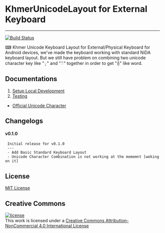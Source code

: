 # KhmerUnicodeLayout for External Keyboard
---

[![Build Status](https://travis-ci.org/socheatsok78/KhmerUnicodeLayout-for-External-Keyboard.svg?branch=master)](https://travis-ci.org/socheatsok78/KhmerUnicodeLayout-for-External-Keyboard)

⌨ Khmer Unicode Keyboard Layout for External/Physical Keyboard for Android devices, we've made the keyboard working with standard NiDA keyboard layout. But we still have problem on combining two unicode character key like "ុ" and "ំ" together in order to get "កុំ​" like word.

## Documentations

1. [Setup Local Development](https://github.com/socheatsok78/KhmerUnicodeLayout-for-External-Keyboard/wiki/Getting-Started)
1. [Testing](#)
* [Official Unicode Character](http://www.unicode.org/charts/PDF/U1780.pdf)

## Changelogs

#### v0.1.0
```
 Initial release for v0.1.0
 ---
 - Add Basic Standard Keyboard Layout
 - Unicode Character Combination is not working at the momemnt [woking on it]
```

## License
[MIT License](LICENSE)

## Creative Commons
[![license](https://i.creativecommons.org/l/by-nc/4.0/80x15.png)](http://creativecommons.org/licenses/by-nc/4.0/) <br> This work is licensed under a [Creative Commons Attribution-NonCommercial 4.0 International License](http://creativecommons.org/licenses/by-nc/4.0/)
